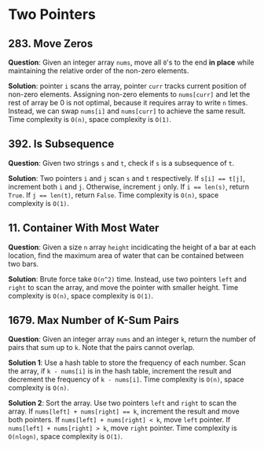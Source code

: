 # Two Pointers

## 283. Move Zeros

**Question**: Given an integer array `nums`, move all `0`'s to the end **in place** while maintaining the relative order of the non-zero elements.

**Solution**: pointer `i` scans the array, pointer `curr` tracks current position of non-zero elements. Assigning non-zero elements to `nums[curr]` and let the rest of array be 0 is not optimal, because it requires array to write `n` times. Instead, we can swap `nums[i]` and `nums[curr]` to achieve the same result. Time complexity is `O(n)`, space complexity is `O(1)`.



## 392. Is Subsequence

**Question**: Given two strings `s` and `t`, check if `s` is a subsequence of `t`.

**Solution**: Two pointers `i` and `j` scan `s` and `t` respectively. If `s[i] == t[j]`, increment both `i` and `j`. Otherwise, increment `j` only. If `i == len(s)`, return `True`. If `j == len(t)`, return `False`. Time complexity is `O(n)`, space complexity is `O(1)`.



## 11. Container With Most Water

**Question**: Given a size `n` array `height` incidicating the height of a bar at each location, find the maximum area of water that can be contained between two bars.

**Solution**: Brute force take `O(n^2)` time. Instead, use two pointers `left` and `right` to scan the array, and move the pointer with smaller height. Time complexity is `O(n)`, space complexity is `O(1)`.



## 1679. Max Number of K-Sum Pairs

**Question**: Given an integer array `nums` and an integer `k`, return the number of pairs that sum up to `k`. Note that the pairs cannot overlap.

**Solution 1**: Use a hash table to store the frequency of each number. Scan the array, if `k - nums[i]` is in the hash table, increment the result and decrement the frequency of `k - nums[i]`. Time complexity is `O(n)`, space complexity is `O(n)`.

**Solution 2**: Sort the array. Use two pointers `left` and `right` to scan the array. If `nums[left] + nums[right] == k`, increment the result and move both pointers. If `nums[left] + nums[right] < k`, move `left` pointer. If `nums[left] + nums[right] > k`, move `right` pointer. Time complexity is `O(nlogn)`, space complexity is `O(1)`.